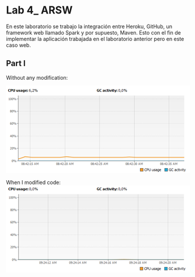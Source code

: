 # Lab 4_ ARSW

En este laboratorio se trabajo la integración entre Heroku, GitHub, un framework web llamado Spark y por supuesto, Maven. Esto con el fin de implementar la aplicación trabajada en el laboratorio anterior pero en este caso web.	 

## Part l

Without any modification:

![foto1](img/img1.png)

When I modified code:
![foto2](img/img2.png)
